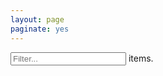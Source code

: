 ```yaml
---
layout: page
paginate: yes
---
```


<div id="bibliographyBlock">
  <form class="form-inline">
   <input class="form-control search" id="filter" type="text" placeholder="Filter..." />
   <span id="count"></span> items.
  </form>

  <ul class="bibliography">
    <!-- put bibliography here -->
  </ul>

  <ul class="pagination"></ul>

</div>
